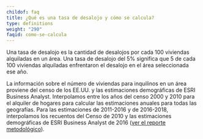```yaml
---
childof: faq
title: ¿Qué es una tasa de desalojo y cómo se calcula?
type: definitions
weight: "290"
faqid: como-se-calcula
---
```

Una tasa de desalojo es la cantidad de desalojos por cada 100 viviendas alquiladas en un área. Una tasa de desalojo del 5% significa que 5 de cada 100 viviendas alquiladas enfrentaron el desalojo en el área seleccionada ese año.

La información sobre el número de viviendas para inquilinos en un área proviene del censo de los EE.UU. y las estimaciones demográficas de ESRI Business Analyst. Interpolamos entre los años del censo 2000 y 2010 para el alquiler de hogares para calcular las estimaciones anuales para todas las geografías. Para las estimaciones de 2011-2016 y de 2016-2018, interpolamos los recuentos del Censo de 2010 y las estimaciones demográficas de ESRI Business Analyst de 2016 ([ver el reporte metodológico](https://evictionlab.org/docs/Eviction_Lab_Methodology_Report_2022.pdf)).